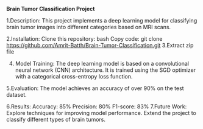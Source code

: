**Brain Tumor Classification Project**

1.Description:
  This project implements a deep learning model for classifying brain tumor images into different categories based on MRI scans.

2.Installation:
  Clone this repository:
  bash
  Copy code:
  git clone https://github.com/Amrit-Batth/Brain-Tumor-Classification.git
3.Extract zip file 

4. Model Training:
  The deep learning model is based on a convolutional neural network (CNN) architecture. It is trained using the SGD optimizer with a 
  categorical cross-entropy loss function.

5.Evaluation:
  The model achieves an accuracy of over 90% on the test dataset.

6.Results:
  Accuracy: 85%
  Precision: 80%
  F1-score: 83%
7.Future Work:
  Explore techniques for improving model performance.
  Extend the project to classify different types of brain tumors.

